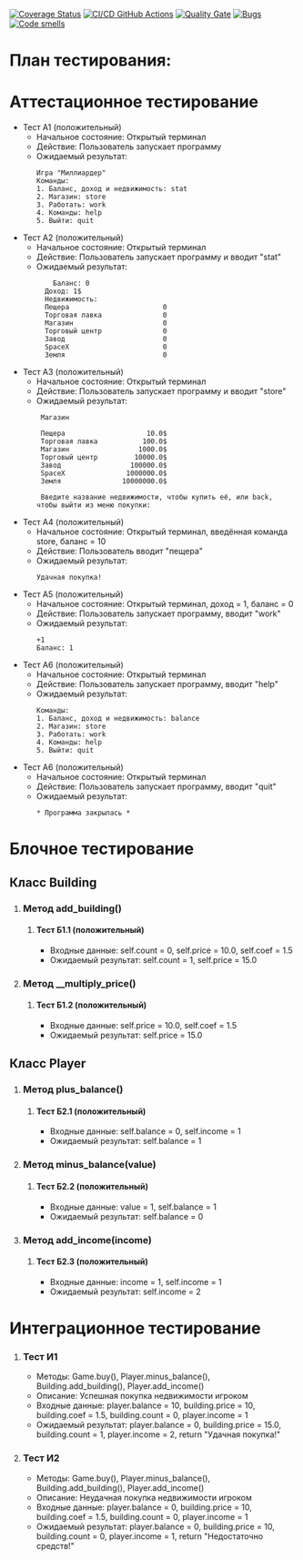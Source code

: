 [![Coverage Status](https://coveralls.io/repos/github/Slim12-lab/test-laba2/badge.svg?branch=main)](https://coveralls.io/github/Slim12-lab/test-laba2?branch=main)
[![CI/CD GitHub Actions](https://github.com/Slim12-lab/test-laba2/actions/workflows/test_action.yml/badge.svg)](https://github.com/Slim12-lab/test-laba2/actions/workflows/test_action.yml)
[![Quality Gate](https://sonarcloud.io/api/project_badges/measure?project=Slim12-lab_test-laba2&metric=alert_status)](https://sonarcloud.io/dashboard?id=Slim12-lab_test-laba2&metric=alert_status)
[![Bugs](https://sonarcloud.io/api/project_badges/measure?project=Slim12-lab_test-laba2&metric=bugs)](https://sonarcloud.io/project/issues?resolved=false&types=BUG&sinceLeakPeriod=true&id=Slim12-lab_test-laba2)
[![Code smells](https://sonarcloud.io/api/project_badges/measure?project=Slim12-lab_test-laba2&metric=code_smells)](https://sonarcloud.io/project/issues?resolved=false&types=CODE_SMELL&sinceLeakPeriod=true&id=Slim12-lab_test-laba2)
# План тестирования: 
 
# Аттестационное тестирование
  - Тест А1 (положительный)
    - Начальное состояние: Открытый терминал
    - Действие: Пользователь запускает программу
    - Ожидаемый результат:
        ```
      Игра "Миллиардер"
      Команды:
      1. Баланс, доход и недвижимость: stat
      2. Магазин: store
      3. Работать: work
      4. Команды: help
      5. Выйти: quit
  - Тест А2 (положительный)
    - Начальное состояние: Открытый терминал
    - Действие: Пользователь запускает программу и вводит "stat"
    - Ожидаемый результат: 
      ```                  
     	  Баланс: 0
        Доход: 1$
        Недвижимость: 
        Пещера                       0
        Торговая лавка               0
        Магазин                      0
        Торговый центр               0
        Завод                        0
        SpaceX                       0
        Земля                        0
      ```                         
  - Тест А3 (положительный)
    - Начальное состояние: Открытый терминал
    - Действие: Пользователь запускает программу и вводит "store"
    - Ожидаемый результат: 
        ```
         Магазин

         Пещера                    10.0$
         Торговая лавка           100.0$
         Магазин                 1000.0$
         Торговый центр         10000.0$
         Завод                 100000.0$
         SpaceX               1000000.0$
         Земля               10000000.0$

         Введите название недвижимости, чтобы купить её, или back, чтобы выйти из меню покупки:
        ```                               
  - Тест А4 (положительный)
    - Начальное состояние: Открытый терминал, введённая команда store, баланс = 10</li>
    - Действие: Пользователь вводит "пещера"</li>
    - Ожидаемый результат: 
        ```                       
      Удачная покупка!
        ```          
  - Тест А5 (положительный)
    - Начальное состояние: Открытый терминал, доход = 1, баланс = 0</li>
    - Действие: Пользователь запускает программу, вводит "work"</li>
    - Ожидаемый результат: 
        ```                       
       +1
        Баланс: 1
        ```        
  - Тест А6 (положительный)
    - Начальное состояние: Открытый терминал</li>
    - Действие: Пользователь запускает программу, вводит "help"</li>
    - Ожидаемый результат: 
        ```                       
      Команды:
      1. Баланс, доход и недвижимость: balance
      2. Магазин: store
      3. Работать: work
      4. Команды: help
      5. Выйти: quit 
  - Тест А6 (положительный)
    - Начальное состояние: Открытый терминал</li>
    - Действие: Пользователь запускает программу, вводит "quit"</li>
    - Ожидаемый результат: 
        ```
        * Программа закрылась *
# Блочное тестирование
## Класс Building
<ol>
  <li>
    <h3>Метод add_building()</h3>
    <ol>
    	<li>
    	  <h4>Тест Б1.1 (положительный)</h4>
    	  <ul>
    	    <li>Входные данные: self.count = 0, self.price = 10.0, self.coef = 1.5</li>
    	    <li>Ожидаемый результат: self.count = 1, self.price = 15.0 </li>
    	  </ul>
    	</li>
    </ol>
  </li>
  <li>
    <h3>Метод __multiply_price()</h3>
    <ol>
    	<li>
    	  <h4>Тест Б1.2 (положительный)</h4>
    	  <ul>
    	    <li>Входные данные: self.price = 10.0, self.coef = 1.5</li>
    	    <li>Ожидаемый результат: self.price = 15.0</li>
    	  </ul>
    	</li>
    </ol>
  </li>
</ol>

## Класс Player

<ol>
  <li>
    <h3>Метод plus_balance()</h3>
    <ol>
    	<li>
    	  <h4>Тест Б2.1 (положительный)</h4>
    	  <ul>
            <li>Входные данные: self.balance = 0, self.income = 1</li>
    	    <li>Ожидаемый результат: self.balance = 1</li>
    	  </ul>
    	</li>
    </ol>
  </li>
  <li>
    <h3>Метод minus_balance(value)</h3>
    <ol>
    	<li>
    	  <h4>Тест Б2.2 (положительный)</h4>
    	  <ul>
    	    <li>Входные данные: value = 1, self.balance = 1</li>
    	    <li>Ожидаемый результат: self.balance = 0</li>
    	  </ul>
    	</li>
    </ol>
  </li>
  <li>
    <h3>Метод add_income(income)</h3>
    <ol>
    	<li>
    	  <h4>Тест Б2.3 (положительный)</h4>
    	  <ul>
    	    <li>Входные данные: income = 1, self.income = 1</li>
    	    <li>Ожидаемый результат: self.income = 2</li>
    	  </ul>
    	</li>
    </ol>
  </li>
</ol>

# Интеграционное тестирование
<ol>
  <li>
    <h3>Тест И1</h3>
    <ul>
      <li>Методы: Game.buy(), Player.minus_balance(), Building.add_building(), Player.add_income()</li>
      <li>Описание: Успешная покупка недвижимости игроком </li>
      <li>Входные данные: 
            player.balance = 10,
            building.price = 10,
            building.coef = 1.5,
            building.count = 0,
            player.income = 1
      </li>
      <li>Ожидаемый результат: 
        player.balance = 0, 
        building.price = 15.0,
        building.count = 1, 
        player.income = 2,
        return "Удачная покупка!"
      </li>
    </ul>	
  </li>
  <li>
    <h3>Тест И2</h3>
    <ul>
      <li>Методы: Game.buy(), Player.minus_balance(), Building.add_building(), Player.add_income()</li>
      <li>Описание: Неудачная покупка недвижимости игроком </li>
      <li>Входные данные: 
            player.balance = 0,
            building.price = 10,
            building.coef = 1.5,
            building.count = 0,
            player.income = 1
      </li>
      <li>Ожидаемый результат: 
        player.balance = 0, 
        building.price = 10,
        building.count = 0, 
        player.income = 1,
        return "Недостаточно средств!"
      </li>
    </ul>	
  </li>

</ol>

